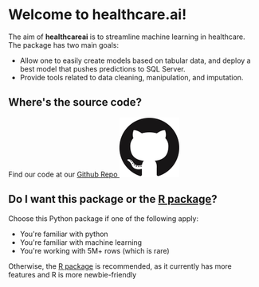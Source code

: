 # Welcome to healthcare.ai!

The aim of **healthcareai** is to streamline machine learning in healthcare. The package has two main goals:

-  Allow one to easily create models based on tabular data, and deploy a best model that pushes predictions to SQL Server.
-  Provide tools related to data cleaning, manipulation, and imputation.

## Where's the source code?

Find our code at our [Github Repo ![Our Github repo](img/GitHub-Mark-120px-plus.png)](https://github.com/HealthCatalyst/healthcareai-py)

## Do I want this package or the [R package](http://healthcare.ai/r)?

Choose this Python package if one of the following apply:

- You're familiar with python
- You're familiar with machine learning
- You're working with 5M+ rows (which is rare)

Otherwise, the [R package](http://healthcare.ai/r) is recommended, as it
currently has more features and R is more newbie-friendly
